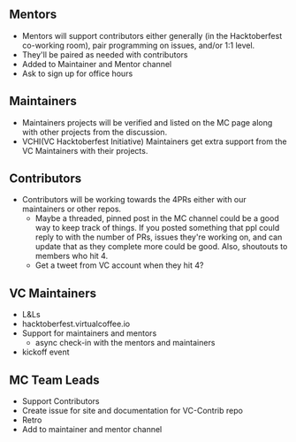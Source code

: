 ## Mentors

- Mentors will support contributors either generally (in the Hacktoberfest co-working room), pair programming on issues, and/or 1:1 level.
- They'll be paired as needed with contributors
- Added to Maintainer and Mentor channel
- Ask to sign up for office hours

## Maintainers

- Maintainers projects will be verified and listed on the MC page along with other projects from the discussion.
- VCHI(VC Hacktoberfest Initiative) Maintainers get extra support from the VC Maintainers with their projects.

## Contributors

- Contributors will be working towards the 4PRs either with our maintainers or other repos.
  - Maybe a threaded, pinned post in the MC channel could be a good way to keep track of things. If you posted something that ppl could reply to with the number of PRs, issues they're working on, and can update that as they complete more could be good. Also, shoutouts to members who hit 4.
  - Get a tweet from VC account when they hit 4?

## VC Maintainers

- L&Ls
- hacktoberfest.virtualcoffee.io
- Support for maintainers and mentors
  - async check-in with the mentors and maintainers
- kickoff event

## MC Team Leads

- Support Contributors
- Create issue for site and documentation for VC-Contrib repo
- Retro
- Add to maintainer and mentor channel
